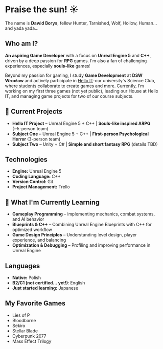 # Praise the sun! ☀️  

The name is **Dawid Borys**, fellow Hunter, Tarnished, Wolf, Hollow, Human... and yada yada...

## Who am I?
**An aspiring Game Developer** with a focus on **Unreal Engine 5** and **C++**, driven by a deep passion for **RPG** games. I'm also a fan of challenging experiences, especially **souls-like** games!  

Beyond my passion for gaming, I study **Game Development** at **DSW Wrocław** and actively participate in [Hello IT](https://www.facebook.com/HIThelloit/)-our university's Science Club, where students collaborate to create games and more. Currently, I'm working on my first three games (not yet public), leading our House at Hello IT, and managing game projects for two of our course subjects.  

## 🚀 Current Projects  
- **Hello IT Project** – Unreal Engine 5 + C++ | **Souls-like inspired ARPG** (~5-person team)  
- **Subject One** – Unreal Engine 5 + C++ | **First-person Psychological Horror** (3-person team)  
- **Subject Two** – Unity + C# | **Simple and short fantasy RPG** (details TBD)

## Technologies  
- **Engine:** Unreal Engine 5  
- **Coding Language:** C++  
- **Version Control:** Git  
- **Project Management:** Trello

## 🌱 What I'm Currently Learning 
- **Gameplay Programming** – Implementing mechanics, combat systems, and AI behavior  
- **Blueprints & C++** – Combining Unreal Engine Blueprints with C++ for optimized workflow  
- **Game Design Principles** – Understanding level design, player experience, and balancing  
- **Optimization & Debugging** – Profiling and improving performance in Unreal Engine

## Languages  
- **Native:** Polish  
- **B2/C1 (not certified... yet!)**: English  
- **Just started learning:** Japanese  

## My Favorite Games  
- Lies of P  
- Bloodborne  
- Sekiro  
- Stellar Blade  
- Cyberpunk 2077  
- Mass Effect Trilogy  
